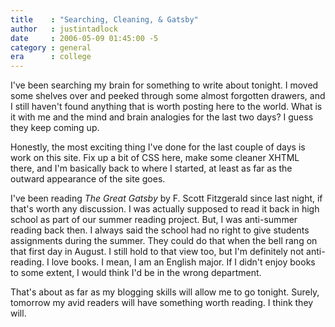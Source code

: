 ```yaml
---
title    : "Searching, Cleaning, & Gatsby"
author   : justintadlock
date     : 2006-05-09 01:45:00 -5
category : general
era      : college
---
```


I've been searching my brain for something to write about tonight.  I moved some shelves over and peeked through some almost forgotten drawers, and I still haven't found anything that is worth posting here to the world.  What is it with me and the mind and brain analogies for the last two days?  I guess they keep coming up.

Honestly, the most exciting thing I've done for the last couple of days is work on this site.  Fix up a bit of CSS here, make some cleaner XHTML there, and I'm basically back to where I started, at least as far as the outward appearance of the site goes.

I've been reading <i> The Great Gatsby</i> by F. Scott Fitzgerald since last night, if that's worth any discussion.  I was actually supposed to read it back in high school as part of our summer reading project.  But, I was anti-summer reading back then.  I always said the school had no right to give students assignments during the summer.  They could do that when the bell rang on that first day in August.  I still hold to that view too, but I'm definitely not anti-reading.  I love books.  I mean, I am an English major.  If I didn't enjoy books to some extent, I would think I'd be in the wrong department.

That's about as far as my blogging skills will allow me to go tonight.  Surely, tomorrow my avid readers will have something worth reading.  I think they will.
